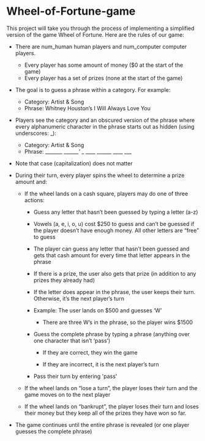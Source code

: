 # Wheel-of-Fortune-game

This project will take you through the process of implementing a simplified version of the game Wheel of Fortune. Here are the rules of our game:

- There are num_human human players and num_computer computer players.
  - Every player has some amount of money ($0 at the start of the game)
  - Every player has a set of prizes (none at the start of the game)  

- The goal is to guess a phrase within a category. For example:
  - Category: Artist & Song
  - Phrase: Whitney Houston’s I Will Always Love You

- Players see the category and an obscured version of the phrase where every alphanumeric character in the phrase starts out as hidden (using underscores: _):
  - Category: Artist & Song
  - Phrase: _______ _______'_ _ ____ ______ ____ ___
- Note that case (capitalization) does not matter
- During their turn, every player spins the wheel to determine a prize amount and:
  - If the wheel lands on a cash square, players may do one of three actions:                    
    - Guess any letter that hasn’t been guessed by typing a letter (a-z)
    - Vowels (a, e, i, o, u) cost $250 to guess and can’t be guessed if the player doesn’t have enough money. All other letters are “free” to guess
    
    - The player can guess any letter that hasn’t been guessed and gets that cash amount for every time that letter appears in the phrase
    
    - If there is a prize, the user also gets that prize (in addition to any prizes they already had)
    
    - If the letter does appear in the phrase, the user keeps their turn. Otherwise, it’s the next player’s turn
    
    - Example: The user lands on $500 and guesses ‘W’
      - There are three W’s in the phrase, so the player wins $1500

    - Guess the complete phrase by typing a phrase (anything over one character that isn’t ‘pass’)
      - If they are correct, they win the game
      
      - If they are incorrect, it is the next player’s turn
    - Pass their turn by entering 'pass'

  - If the wheel lands on “lose a turn”, the player loses their turn and the game moves on to the next player

  - If the wheel lands on “bankrupt”, the player loses their turn and loses their money but they keep all of the prizes they have won so far.

- The game continues until the entire phrase is revealed (or one player guesses the complete phrase)
